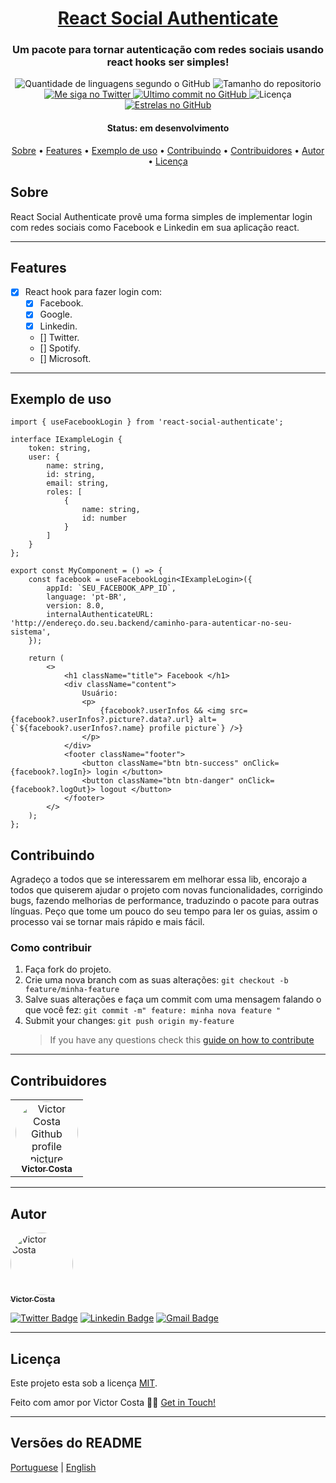 <h1 align="center">
   <a href="#"> React Social Authenticate </a>
</h1>

<h3 align="center">
	Um pacote para tornar autenticação com redes sociais usando react hooks ser simples!
</h3>

<p align="center">
  <img alt="Quantidade de linguagens segundo o GitHub" src="https://img.shields.io/github/languages/count/victorhcosta/react-social-authentic	ate?label=linguagens&color=%2304D361">

  <img alt="Tamanho do repositorio" src="https://img.shields.io/github/repo-size/victorhcosta/react-social-authenticate?label=tamanho%20do%20repositorio">

  <a href="https://twitter.com/victor_min_ts">
    <img alt="Me siga no Twitter" src="https://img.shields.io/twitter/url?style=social&url=https%3A%2F%2Ftwitter.com%2Fvictor_min_ts">
  </a>

  <a href="https://github.com/victorhcosta/react-social-authenticate/commits/master">
    <img alt="Ultimo commit no GitHub" src="https://img.shields.io/github/last-commit/victorhcosta/react-social-authenticate?label=ultimo%20commit%20no%20GitHub">
  </a>

   <img alt="Licença" src="https://img.shields.io/badge/license-MIT-brightgreen?label=licenca">

   <a href="https://github.com/victorhcosta/react-social-authenticate/stargazers">
    <img alt="Estrelas no GitHub" src="https://img.shields.io/github/stars/victorhcosta/react-social-authenticate?label=estrelas%20no%20GitHub&style=social">
  </a>
</p>

<h4 align="center"> Status: em desenvolvimento </h4>

<p align="center">
 <a href="#sobre">Sobre</a> •
 <a href="#features">Features</a> •
 <a href="#exemplo-de-uso">Exemplo de uso</a> •
 <a href="#contribuindo">Contribuindo</a> •
 <a href="#contribuidores">Contribuidores</a> •
 <a href="#autor">Autor</a> •
 <a href="#licença">Licença</a>

</p>

## Sobre

React Social Authenticate provê uma forma simples de implementar login com redes sociais como Facebook e Linkedin em sua aplicação react.

---

## Features

- [x] React hook para fazer login com:
  - [x] Facebook.
  - [x] Google.
  - [x] Linkedin.
  - [] Twitter.
  - [] Spotify.
  - [] Microsoft.
---

## Exemplo de uso

```tsx
import { useFacebookLogin } from 'react-social-authenticate';

interface IExampleLogin {
	token: string,
	user: {
		name: string,
		id: string,
		email: string,
		roles: [
			{
				name: string,
				id: number
			}
		]
	}
};

export const MyComponent = () => {
	const facebook = useFacebookLogin<IExampleLogin>({
		appId: `SEU_FACEBOOK_APP_ID`,
		language: 'pt-BR',
		version: 8.0,
		internalAuthenticateURL: 'http://endereço.do.seu.backend/caminho-para-autenticar-no-seu-sistema',
	});

	return (
		<>
			<h1 className="title"> Facebook </h1>
			<div className="content">
				Usuário:
				<p>
					{facebook?.userInfos && <img src={facebook?.userInfos?.picture?.data?.url} alt={`${facebook?.userInfos?.name} profile picture`} />}
				</p>
			</div>
			<footer className="footer">
				<button className="btn btn-success" onClick={facebook?.logIn}> login </button>
				<button className="btn btn-danger" onClick={facebook?.logOut}> logout </button>
			</footer>
		</>
	);
};
```

## Contribuindo
Agradeço a todos que se interessarem em melhorar essa lib, encorajo a todos que quiserem ajudar o projeto com novas funcionalidades, corrigindo bugs, fazendo melhorias de performance, traduzindo o pacote para outras línguas. Peço que tome um pouco do seu tempo para ler os guias, assim o processo vai se tornar mais rápido e mais fácil.

### Como contribuir

1. Faça fork do projeto.
2. Crie uma nova branch com as suas alterações: `git checkout -b feature/minha-feature`
3. Salve suas alterações e faça um commit com uma mensagem falando o que você fez: `git commit -m" feature: minha nova feature "`
4. Submit your changes: `git push origin my-feature`
    > If you have any questions check this [guide on how to contribute](./CONTRIBUTING.md)

---

## Contribuidores

<table>
  <tr>
    <td align="center">
		<a href="https://twitter.com/victor_min_ts">
			<img style="border-radius: 50%;" src="https://avatars0.githubusercontent.com/u/18669568?s=460&u=e14077e1d6d221668fb9c52e1edeaea2c9ea6965&v=4" width="100px;" alt="Victor Costa Github profile picture"/>
			<br />
			<sub>
				<b>
					Victor Costa
				</b>
			</sub>
		</a>
		<br />
	</td>
  </tr>
</table>

---

## Autor

<a href="https://twitter.com/victor_min_ts">
	<img style="border-radius: 50%;" src="https://avatars0.githubusercontent.com/u/18669568?s=460&u=e14077e1d6d221668fb9c52e1edeaea2c9ea6965&v=4" width="100px;" alt="Victor Costa"/>
	<br />
	<sub>
		<b>
			Victor Costa
		</b>
	</sub>
</a>
<br />

[![Twitter Badge](https://img.shields.io/badge/-@victor_min_ts-1ca0f1?style=flat-square&labelColor=1ca0f1&logo=twitter&logoColor=white&link=https://twitter.com/victor_min_ts)](https://twitter.com/victor_min_ts)
[![Linkedin Badge](https://img.shields.io/badge/-Victor-blue?style=flat-square&logo=Linkedin&logoColor=white&link=https://www.linkedin.com/in/victor-hugo-oliveira-da-costa-b5b9a711b/)](https://www.linkedin.com/in/victor-hugo-oliveira-da-costa-b5b9a711b/)
[![Gmail Badge](https://img.shields.io/badge/-victor.v.h.o.c@outlook.com-c14438?style=flat-square&logo=Gmail&logoColor=white&link=mailto:victor.v.h.o.c@outlook.com)](mailto:victor.v.h.o.c@outlook.com)

---

## Licença

Este projeto esta sob a licença [MIT](./LICENSE).

Feito com amor por Victor Costa 👋🏽 [Get in Touch!](https://twitter.com/victor_min_ts)

---

## Versões do README

[Portuguese](./README-ptBR.md) | [English](./README.md)

